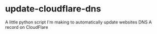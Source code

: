 # update-cloudflare-dns
A little python script I'm making to automatically update websites DNS A record on CloudFlare

